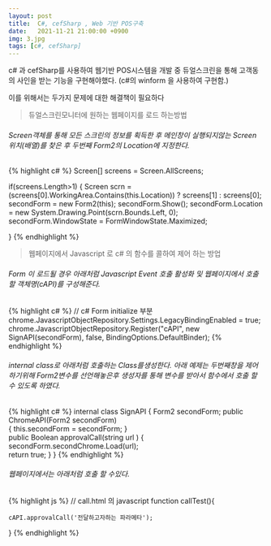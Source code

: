 ```yaml
---
layout: post
title:  C#, cefSharp , Web 기반 POS구축
date:   2021-11-21 21:00:00 +0900
img: 3.jpg
tags: [c#, cefSharp]
---
```

c# 과 cefSharp를 사용하여 웹기반 POS시스템을 개발 중 듀얼스크린을 통해 고객동의 사인을 받는 기능을 구현해야했다. (c#의 winform 을 사용하여 구현함.)

이를 위해서는 두가지 문제에 대한 해결책이 필요하다
> 듀얼스크린모니터에 원하는 웹페이지를 로드 하는방법

###### Screen객체를 통해 모든 스크린의 정보를 획득한 후 메인창이 실행되지않는 Screen 위치(배열)를 찾은 후 두번째 Form2의 Location에 지정한다.

{% highlight c# %}
Screen[] screens = Screen.AllScreens;
    
if(screens.Length>1)
{
    Screen scrn = (screens[0].WorkingArea.Contains(this.Location)) ? screens[1] : screens[0];
    secondForm = new Form2(this);
    secondForm.Show();
    secondForm.Location = new System.Drawing.Point(scrn.Bounds.Left, 0);
    secondForm.WindowState = FormWindowState.Maximized;

}
{% endhighlight %}


> 웹페이지에서 Javascript 로 c# 의 함수를 콜하여 제어 하는 방업

###### Form 이 로드될 경우 아래처럼 Javascript Event 호출 활성화 및  웹페이지에서 호출할 객체명(cAPI)를 구성해준다.

{% highlight c# %}
// c# Form initialize 부분
chrome.JavascriptObjectRepository.Settings.LegacyBindingEnabled = true;                
chrome.JavascriptObjectRepository.Register("cAPI", new SignAPI(secondForm), false, BindingOptions.DefaultBinder);
{% endhighlight %}

###### internal class로 아래처럼 호출하는 Class를생성한다. 아래 예제는 두번째창을 제어하기위해 Form2변수를 선언해놓은후 생성자를 통해 변수를 받아서 함수에서 호출 할 수 있도록 하였다.
{% highlight c# %}
internal class SignAPI 
{
    Form2 secondForm;
    public ChromeAPI(Form2 secondForm)               
    {
        this.secondForm = secondForm;
    }    
    public Boolean approvalCall(string url )
    {
        secondForm.secondChrome.Load(url);        
        return true;
    } 
}
{% endhighlight %}

###### 웹페이지에서는 아래처럼 호출 할 수있다.
{% highlight js %}
// call.html 의 javascript
function callTest(){

    cAPI.approvalCall('전달하고자하는 파라메타');
    
}
{% endhighlight %}


